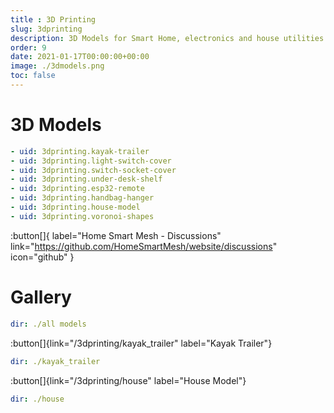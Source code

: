 ```yaml
---
title : 3D Printing
slug: 3dprinting
description: 3D Models for Smart Home, electronics and house utilities
order: 9
date: 2021-01-17T00:00:00+00:00
image: ./3dmodels.png
toc: false
---
```


# 3D Models

```yaml cards
- uid: 3dprinting.kayak-trailer
- uid: 3dprinting.light-switch-cover
- uid: 3dprinting.switch-socket-cover
- uid: 3dprinting.under-desk-shelf
- uid: 3dprinting.esp32-remote
- uid: 3dprinting.handbag-hanger
- uid: 3dprinting.house-model
- uid: 3dprinting.voronoi-shapes
```

:button[]{ label="Home Smart Mesh - Discussions" link="https://github.com/HomeSmartMesh/website/discussions" icon="github" }

# Gallery
```yaml gallery
dir: ./all models
```

:button[]{link="/3dprinting/kayak_trailer" label="Kayak Trailer"}
```yaml gallery
dir: ./kayak_trailer
```

:button[]{link="/3dprinting/house" label="House Model"}
```yaml gallery
dir: ./house
```

